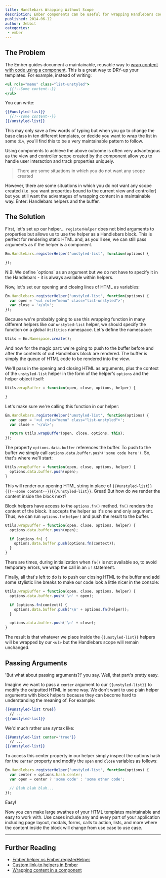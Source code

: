 ```yaml
---
title: Handlebars Wrapping Without Scope
description: Ember components can be useful for wrapping Handlebars code in other code, but they create scope. We discuss a method for scopeless code-wrapping in Handlebars templates.
published: 2014-06-12
author: Jebbit
categories:
 - ember
---
```


The Problem
------

The Ember guides document a maintainable, reusable way to [wrap content with code using a component](http://emberjs.com/guides/components/wrapping-content-in-a-component/). This is a great way to DRY-up your templates. For example, instead of writing:

```handlebars
<ul role="menu" class="list-unstyled">
  {{!--Some content--}}
</ul>
```

You can write:

```handlebars
{{#unstyled-list}}
  {{!--some content--}}
{{/unstyled-list}}
```

This may only save a few words of typing but when you go to change the base class in ten different templates, or decide you want to wrap the list in some `div`, you'll find this to be a very maintainable pattern to follow.

Using components to achieve the above outcome is often very advantegous as the view and controller scope created by the component allow you to handle user interaction and track properties uniquely.

> There are some situations in which you do not want any scope created

However, there are some situations in which you do not want any scope created (i.e. you want properties bound to the current view and controller) but you still want the advantages of wrapping content in a maintainable way. Enter: Handlebars helpers and the buffer.

The Solution
------

First, let's set up our helper... `registerHelper` does not bind arguments to properties but allows us to use the helper as a Handlebars block. This is perfect for rendering static HTML and, as you'll see, we can still pass arguments as if the helper is a component.

```js
Em.Handlebars.registerHelper('unstyled-list', function(options) {

});
```

<p class="endnote">N.B. We define `options` as an argument but we do not have to specify it in the Handlebars - it is always available within helpers.</p>

Now, let's set our opening and closing lines of HTML as variables:

```js
Em.Handlebars.registerHelper('unstyled-list', function(options) {
  var open = '<ul role="menu" class="list-unstyled">';
  var close = '</ul>';
});
```

Because we're probably going to use this wrapping function in many different helpers like our `unstyled-list` helper, we should specify the function on a global `Utilities` namespace. Let's define the namespace:

```js
Utils = Em.Namespace.create();
```

And now for the magic part: we're going to push to the buffer before and after the contents of out Handlebars block are rendered. The buffer is simply the queue of HTML code to be rendered into the view.

We'll pass in the opening and closing HTML as arguments, plus the context of the `unstyled-list` helper in the form of the helper's `options` and the helper object itself:

```js
Utils.wrapBuffer = function(open, close, options, helper) {

}
```

Let's make sure we're calling this function in our helper:

```js
Em.Handlebars.registerHelper('unstyled-list', function(options) {
  var open = '<ul role="menu" class="list-unstyled">';
  var close = '</ul>';

  return Utils.wrapBuffer(open, close, options, this);
});
```

The property `options.data.buffer` references the buffer. To push to the buffer we simply call `options.data.buffer.push('some code here')`. So, that's where we'll start:

```js
Utils.wrapBuffer = function(open, close, options, helper) {
  options.data.buffer.push(open);
}
```

This will render our opening HTML string in place of `{{#unstyled-list}}{{!--some content--}}{{/unstyled-list}}`. Great! But how do we render the content inside the block next?

Block helpers have access to the `options.fn()` method. `fn()` renders the content of the block. It accepts the helper as it's one and only argument. Thus, we can run `options.fn(helper)` and push the result to the buffer.

```js
Utils.wrapBuffer = function(open, close, options, helper) {
  options.data.buffer.push(open);

  if (options.fn) {
    options.data.buffer.push(options.fn(context));
  }
}
```

There are times, during initialization when `fn()` is not available so, to avoid temporary errors, we wrap the call in an `if` statement.

Finally, all that's left to do is to push our closing HTML to the buffer and add some stylistic line breaks to make our code look a little nicer in the console:

```js
Utils.wrapBuffer = function(open, close, options, helper) {
  options.data.buffer.push('\n' + open);

  if (options.fn(context)) {
    options.data.buffer.push('\n' + options.fn(helper));
  }

  options.data.buffer.push('\n' + close);
}
```

The result is that whatever we place inside the `{{unstyled-list}}` helpers will be wrapped by our `<ul>` but the Handlebars scope will remain unchanged.

Passing Arguments
------

'But what about passing arguments?!' you say. Well, that part's pretty easy.

Imagine we want to pass a `center` argument to our `{{unstyled-list}}` to modify the outputted HTML in some way. We don't want to use plain helper arguments with block helpers because they can become hard to understanding the meaning of. For example:

```handlebars
{{#unstyled-list true}}
  // ...
{{/unstyled-list}}
```

We'd much rather use syntax like:

```handlebars
{{#unstyled-list center='true'}}
  // ...
{{/unstyled-list}}
```

To access this center property in our helper simply inspect the options hash for the `center` property and modify the `open` and `close` variables as follows:

```js
Em.Handlebars.registerHelper('unstyled-list', function(options) {
  var center = options.hash.center;
  var open = center ? 'some code' : 'some other code';

  // Blah blah blah...
});
```

Easy!

Now you can make large swathes of your HTML templates maintainable and easy to work with. Use cases include any and every part of your application including page layout, modals, forms, calls to action, lists, and more where the content inside the block will change from use case to use case.

---

Further Reading
------

- [Ember.helper vs Ember.registerHelper](http://stackoverflow.com/questions/18004510/whats-the-difference-between-handlebars-helpers-and-ember-handlebars-helpers)
- [Custom link-to helpers in Ember](http://www.thesoftwaresimpleton.com/blog/2014/01/11/custome-link-to/)
- [Wrapping content in a component](http://emberjs.com/guides/components/wrapping-content-in-a-component/)
